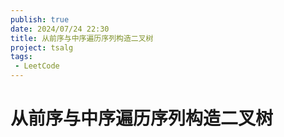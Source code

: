 ```yaml
---
publish: true
date: 2024/07/24 22:30
title: 从前序与中序遍历序列构造二叉树
project: tsalg
tags:
 - LeetCode
---
```


# 从前序与中序遍历序列构造二叉树
